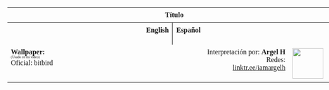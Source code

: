 <html>
   <!-- VARIABLES -->
   <script>
      //
      //CANCION
      var cancion = "AJR - The Dumb Song";
      //
      //WALLPAPER
      var titulo = "Artstation";
      var texto = "Yun Yin";
      var wfuente = "";
      //
      //PISTAS
      var vocals = "";
      var instrumental = "";
      //
      //ARTISTA 1
      var artist = "AJR";
      var tidal = "a";
      var spotify = "";
      var instagram = "";
      var twitter = "";
      var soundcloud = "";
      var website = "";
      var facebook = "";
      var youtube = "";
      var discord = "";
      //
      //ARTISTA 2
      var artist2 = "";
      var tidal2 = "";
      var spotify2 = "";
      var instagram2 = "";
      var twitter2 = "";
      var soundcloud2 = "";
      var website2 = "";
      var facebook2 = "";
      var youtube2 = "";
      var discord2 = "";
      //
      //ARTISTA 3
      var artist3 = "";
      var tidal3 = "";
      var spotify3 = "";
      var instagram3 = "";
      var twitter3 = "";
      var soundcloud3 = "";
      var website3 = "";
      var facebook3 = "";
      var youtube3 = "";
      var discord3 = "";
      //
      //LYRICS
      var eng = "Oh, In My Head<br><br>You Said With Certainty<br>I May Be The Dumbest Person That You′Ve Ever Seen<br>You Think You're Hurting Me<br>Bet You Won′t Believe It, But You Kinda Set Me Free<br><br>You've Mentioned Adderall<br>Slip This Guy A Sedative, He's Bouncing Off The Wall<br>Honey, It′s No Big Deal<br>We′ll Get You Back To College, You Could Study Somethin' Real<br><br>So If That′s How You Feel<br>When We Go Down<br>When Kingdom Come<br><br>Don't Look At Me, Don′t Look At Me<br>I'm Just Too Dumb<br>I′D Love To Stay (Love To Stay)<br>But Like You Said (Like You Said)<br>Don't Look At Me, 'Cause I Got Nothin′ In My Head<br>Oh, In My Head<br><br>Too Dumb For Breakin′ Up<br>I'd Do It In Person, But I′d Probably Mess It Up<br>I'll Text You, That′s Enough<br>That's How Empty-Headed People Get Through Stuff<br><br>Your World Is Ending Soon<br>Mine′s A Little Better 'Cause I Never Watch The News<br>You Make My Lunch Today<br>I Would Do It, But I Couldn't Work My Microwave<br>So If That′s What You′Re Saying<br><br>When We Go Down<br>When Kingdom Come<br><br>Don't Look At Me, Don′t Look At Me<br>I'm Just Too Dumb<br>I′d Love To Stay (Love To Stay)<br>But Like You Said (Like You Said)<br>Don't Look At Me, ′Cause I Got Nothin' In My Head<br>Oh, In My Head<br><br>You Should Not Have Done That<br><br>When We Go Down (We Go Down)<br>When Kingdom Come (Kingdom Come)<br><br>Don't Look At Me, Don′t Look At Me<br>I′m Much Too Dumb<br>I'd Love To Stay (Love To Stay)<br>But Like You Said (Like You Said)<br>Don′T Look At Me, 'Cause I Got Nothin′ In My Head<br>Oh, In My Head<br>Oh, In My Head<br><br>When We Go Down<br>When Kingdom Come<br>Don't Look At Me, Don′t Look At Me<br>I'm Just Too Dumb.";
      //
      var esp = "Oh, En Mi Cabeza<br><br>Dijiste Con Seguridadㅤㅤ<br>Que Podría Ser La Persona Más Tonta Que Hayas Visto<br>Piensas Que Me Haces Sufrir<br>Tal Vez Te Sorprenda, Pero Me Liberaste Un Pocoㅤㅤㅤㅤ<br><br>Mencionaste Unos Fármacos<br>\"Seden A Ese Chico, Está A Punto De Explotar De Tanta Energía\"<br>Tranquila, No Es Para Tanto<br>\"Te Devolveremos A La Universidad, Así Podrás Estudiar Algo De Verdad\"<br><br>Así Que Si Eso Es Lo Que Piensas<br>Cuando Estamos Débiles<br>Cuando Todo Se Desmorona<br><br>No Me Mires A Mi, No Me Mires A Mi<br>Soy Demasiado Tonto<br>Me Encantaría Quedarme (Me Encantaría Quedarme)<br>Pero Como Dijiste (Como Dijiste)<br>No Me Mires, Porque No Tengo Nada En Mi Cabeza<br>Oh, En Mi Cabeza<br><br>Soy Demasiado Tonto Para Terminarte<br>Lo Haría En Persona, Pero Probablemente Lo Arruinaría<br>Te Enviaré Un Mensaje De Texto, Eso Es Suficiente<br>Así Es Como Las Personas Con Nada En La Cabeza Se Las Arreglan<br><br>Tu Mundo Se Está Terminando Pronto<br>El Mío Está Un Poco Mejor Porque Nunca Veo Las Noticias<br>Me Preparaste El Almuerzo Hoy<br>Lo Haría Yo, Pero No Podría Hacer Funcionar Mi Microondas :D<br><br>Así Que Si Eso Es Lo Que Piensas<br>Cuando Estamos Débiles<br>Cuando Todo Se Desmorona<br><br>No Me Mires A Mi, No Me Mires A Mi<br>Soy Demasiado Tonto<br>Me Encantaría Quedarme (Me Encantaría Quedarme)<br>Pero Como Dijiste (Como Dijiste)<br>No Me Mires, Porque No Tengo Nada En Mi Cabeza<br>Oh, En Mi Cabeza<br><br>No Deberías Haber Hecho Eso :D<br><br>Cuando Estamos Débiles (Estamos Débiles)<br>Cuando Todo Se Desmorona (Se Desmorona)<br><br>No Me Mires A Mi, No Me Mires A Mi<br>Soy Tonto Mucho Demasiado<br>Me Encantaría Quedarme (Me Encantaría Quedarme)<br>Pero Como Dijiste (Como Dijiste)<br>No Me Mires, Porque No Tengo Nada En Mi Cabeza<br>Oh, En Mi Cabeza<br>Oh, En Mi Cabeza<br><br>Cuando Estamos Débiles<br>Cuando Todo Se Desmorona<br>No Me Mires A Mi, No Me Mires A Mi<br>Soy Demasiado Tonto.";
   </script>
   <!-- ESTILOS -->
   <head>
      <style>
         table {
         border-collapse: collapse;
         font-family: "Times New Roman", Times, serif;
         width: 760px;
         }
         th,
         td {
         padding: 8px;
         }
         .titulo {
         text-align: center;
         }
         .ingles {
         text-align: right;
         width: 380px;
         }
         .espanol {
         text-align: left;
         width: 380px;
         }
         .borde-derecho {
         border-right: 1px solid black;
         }
         .mitad-tamano {
         font-size: 50%;
         display: block;
         margin-top: -2px;
         margin-bottom: 0px;
         }
         .top-align {
         vertical-align: top;
         }
         .mid-align {
         vertical-align: middle;
         }
      </style>
   </head>
   <!-- CUERPO CON LA TABLA -->
   <body>
      <table>
         <tr>
            <th colspan="4" class="titulo">Título</th>
         </tr>
         <tr>
            <th colspan="2" class="ingles borde-derecho top-align">English</th>
            <th colspan="2" class="espanol top-align">Español</th>
         </tr>
         <tr>
            <td colspan="2" class="ingles borde-derecho"><a id="LyricEng"></a></td>
            <td colspan="2" class="espanol"><a id="LyricEsp"></a></td>
         </tr>
         <tr>
            <td class="top-align"><span id="spanWallpaper"><b>Wallpaper:</b><span class="mitad-tamano">(Usado en mi
               video)</span><span id="FuenteW1">Oficial: bitbird</span></span>
            </td>
            <td class="top-align"><span id="UrlsArtista1"></span></td>
            <td class="top-align" style="text-align: right;">Interpretación por: <b>Argel H</b><br>Redes:<br><a
               href="https://linktr.ee/iamargelh">linktr.ee/iamargelh</a></td>
            <td class="mid-align"><img src="//resources/g6qk73.gif" width="70ch"></td>
         </tr>
      </table>
      <!-- INFIERNO DE LOS SCIRPT -->
      <script>
         var celdaLyricEsp = document.getElementById("LyricEsp");
         var artistName = document.createElement("strong");
         artistName.textContent = artist + ":";
         //
         var celdaLyricEsp = document.getElementById("LyricEsp");
         celdaLyricEsp.innerHTML = esp;
         var celdaLyricEng = document.getElementById("LyricEng");
         celdaLyricEng.innerHTML = eng;
         //
         var tituloc = document.querySelector(".titulo");
         tituloc.textContent = cancion;
         tituloc.style.textAlign = "center";
         var fuenteW1 = document.getElementById("FuenteW1");
         fuenteW1.innerHTML = titulo + ": ";
         var enlace = document.createElement("a");
         if (wfuente) {
             enlace.href = wfuente;
         }
         enlace.textContent = texto;
         enlace.style.fontStyle = "italic";
         fuenteW1.appendChild(enlace);
         if (vocals || instrumental) {
             var spanWallpaper = document.getElementById("spanWallpaper");
             spanWallpaper.appendChild(document.createElement("br"));
             var audiosSpan = document.createElement("span");
             audiosSpan.innerHTML = "<strong>Audios:</strong>";
             spanWallpaper.parentNode.insertBefore(audiosSpan, spanWallpaper.nextSibling);
             var extractedText = document.createElement("span");
             extractedText.textContent = "(Extraídos de la canción)";
             extractedText.style.fontSize = "50%";
             extractedText.style.display = "block";
             extractedText.style.marginTop = "-2px";
             extractedText.style.marginBottom = "0px";
             audiosSpan.appendChild(extractedText);
             if (vocals) {
                 var vocalsLink = document.createElement("a");
                 vocalsLink.href = vocals;
                 vocalsLink.textContent = "Acapella";
                 audiosSpan.appendChild(vocalsLink);
                 audiosSpan.appendChild(document.createElement("br"));
             }
             if (instrumental) {
                 var instrumentalLink = document.createElement("a");
                 instrumentalLink.href = instrumental;
                 instrumentalLink.textContent = "Instrumental";
                 audiosSpan.appendChild(instrumentalLink);
             }
         }
      </script>
      <script>
         var celdaUrlsArtista1 = document.getElementById("UrlsArtista1");
         var artistName = document.createElement("strong");
         artistName.textContent = artist + ":";
         celdaUrlsArtista1.appendChild(artistName);
         celdaUrlsArtista1.appendChild(document.createElement("br")); // AÑADE UN SALTO DE LINEA DESPUES DEL ARTISTA
         if (tidal) {
             var enlaceTidal = document.createElement("a");
             enlaceTidal.href = tidal;
             enlaceTidal.textContent = "Tidal";
             celdaUrlsArtista1.appendChild(enlaceTidal);
             celdaUrlsArtista1.appendChild(document.createElement("br"));
         }
         if (spotify) {
             var UrlsArtista1potify = document.createElement("a");
             UrlsArtista1potify.href = spotify;
             UrlsArtista1potify.textContent = "Spotify";
             celdaUrlsArtista1.appendChild(UrlsArtista1potify);
             celdaUrlsArtista1.appendChild(document.createElement("br"));
         }
         if (soundcloud) {
             var UrlsArtista1oundCloud = document.createElement("a");
             UrlsArtista1oundCloud.href = soundcloud;
             UrlsArtista1oundCloud.textContent = "SoundCloud";
             celdaUrlsArtista1.appendChild(UrlsArtista1oundCloud);
             celdaUrlsArtista1.appendChild(document.createElement("br"));
         }
         if (youtube) {
             var enlaceYouTube = document.createElement("a");
             enlaceYouTube.href = youtube;
             enlaceYouTube.textContent = "YouTube";
             celdaUrlsArtista1.appendChild(enlaceYouTube);
             celdaUrlsArtista1.appendChild(document.createElement("br"));
         }
         if (website) {
             var enlaceWebsite = document.createElement("a");
             enlaceWebsite.href = website;
             enlaceWebsite.textContent = "Website";
             celdaUrlsArtista1.appendChild(enlaceWebsite);
             celdaUrlsArtista1.appendChild(document.createElement("br"));
         }
         if (discord) {
             var enlacediscord = document.createElement("a");
             enlacediscord.href = discord;
             enlacediscord.textContent = "Discord";
             celdaUrlsArtista1.appendChild(enlacediscord);
             celdaUrlsArtista1.appendChild(document.createElement("br"));
         }
         if (instagram) {
             var enlaceInstagram = document.createElement("a");
             enlaceInstagram.href = instagram;
             enlaceInstagram.textContent = "Instagram";
             celdaUrlsArtista1.appendChild(enlaceInstagram);
             celdaUrlsArtista1.appendChild(document.createElement("br"));
         }
         if (facebook) {
             var enlaceFacebook = document.createElement("a");
             enlaceFacebook.href = facebook;
             enlaceFacebook.textContent = "Facebook";
             celdaUrlsArtista1.appendChild(enlaceFacebook);
             celdaUrlsArtista1.appendChild(document.createElement("br"));
         }
         if (twitter) {
             var enlacetwitter = document.createElement("a");
             enlacetwitter.href = twitter;
             enlacetwitter.textContent = "Twitter";
             celdaUrlsArtista1.appendChild(enlacetwitter);
         }
      </script>
      <script>
         if (artist2) {
             var celdaUrlsArtista1 = document.getElementById("UrlsArtista1");
             celdaUrlsArtista1.appendChild(document.createElement("br"));
             celdaUrlsArtista1.appendChild(document.createElement("br"));
             var celdaUrlsArtista2 = document.createElement("span");
             celdaUrlsArtista2.id = "UrlsArtista2";
             celdaUrlsArtista1.parentNode.insertBefore(celdaUrlsArtista2, celdaUrlsArtista1.nextSibling);
             var artistName2 = document.createElement("strong");
             artistName2.textContent = artist2 + ":";
             celdaUrlsArtista2.appendChild(artistName2);
             celdaUrlsArtista2.appendChild(document.createElement("br"));
             if (tidal2) {
                 var enlaceTidal = document.createElement("a");
                 enlaceTidal.href = tidal2;
                 enlaceTidal.textContent = "Tidal";
                 celdaUrlsArtista2.appendChild(enlaceTidal);
                 celdaUrlsArtista2.appendChild(document.createElement("br"));
             }
             if (spotify2) {
                 var UrlsArtista1potify = document.createElement("a");
                 UrlsArtista1potify.href = spotify2;
                 UrlsArtista1potify.textContent = "Spotify";
                 celdaUrlsArtista2.appendChild(UrlsArtista1potify);
                 celdaUrlsArtista2.appendChild(document.createElement("br"));
             }
             if (soundcloud2) {
                 var UrlsArtista1oundCloud = document.createElement("a");
                 UrlsArtista1oundCloud.href = soundcloud2;
                 UrlsArtista1oundCloud.textContent = "SoundCloud";
                 celdaUrlsArtista2.appendChild(UrlsArtista1oundCloud);
                 celdaUrlsArtista2.appendChild(document.createElement("br"));
             }
             if (youtube2) {
                 var enlaceYouTube = document.createElement("a");
                 enlaceYouTube.href = youtube2;
                 enlaceYouTube.textContent = "YouTube";
                 celdaUrlsArtista2.appendChild(enlaceYouTube);
                 celdaUrlsArtista2.appendChild(document.createElement("br"));
             }
             if (website2) {
                 var enlaceWebsite = document.createElement("a");
                 enlaceWebsite.href = website;
                 enlaceWebsite.textContent = "Website";
                 celdaUrlsArtista2.appendChild(enlaceWebsite);
                 celdaUrlsArtista2.appendChild(document.createElement("br"));
             }
             if (discord2) {
                 var enlacediscord = document.createElement("a");
                 enlacediscord.href = discord2;
                 enlacediscord.textContent = "Discord";
                 celdaUrlsArtista2.appendChild(enlacediscord);
                 celdaUrlsArtista2.appendChild(document.createElement("br"));
             }
             if (instagram) {
                 var enlaceInstagram = document.createElement("a");
                 enlaceInstagram.href = instagram;
                 enlaceInstagram.textContent = "Instagram";
                 celdaUrlsArtista2.appendChild(enlaceInstagram);
                 celdaUrlsArtista2.appendChild(document.createElement("br"));
             }
             if (facebook2) {
                 var enlaceFacebook = document.createElement("a");
                 enlaceFacebook.href = facebook2;
                 enlaceFacebook.textContent = "Facebook";
                 celdaUrlsArtista2.appendChild(enlaceFacebook);
                 celdaUrlsArtista2.appendChild(document.createElement("br"));
             }
             if (twitter2) {
                 var enlacetwitter = document.createElement("a");
                 enlacetwitter.href = twitter2;
                 enlacetwitter.textContent = "Twitter";
                 celdaUrlsArtista2.appendChild(enlacetwitter);
             }
         }
      </script>
      <script>
         if (artist3) {
             var celdaUrlsArtista2 = document.getElementById("UrlsArtista2");
             celdaUrlsArtista2.appendChild(document.createElement("br"));
             celdaUrlsArtista2.appendChild(document.createElement("br"));
             var celdaUrlsArtista3 = document.createElement("span");
             celdaUrlsArtista3.id = "UrlsArtista3";
             celdaUrlsArtista2.parentNode.insertBefore(celdaUrlsArtista3, celdaUrlsArtista2.nextSibling);
             var artistName3 = document.createElement("strong");
             artistName3.textContent = artist3 + ":";
             celdaUrlsArtista3.appendChild(artistName3);
             celdaUrlsArtista3.appendChild(document.createElement("br"));
             if (tidal3) {
                 var enlaceTidal = document.createElement("a");
                 enlaceTidal.href = tidal3;
                 enlaceTidal.textContent = "Tidal";
                 celdaUrlsArtista3.appendChild(enlaceTidal);
                 celdaUrlsArtista3.appendChild(document.createElement("br"));
             }
             if (spotify3) {
                 var UrlsArtista1potify = document.createElement("a");
                 UrlsArtista1potify.href = spotify3;
                 UrlsArtista1potify.textContent = "Spotify";
                 celdaUrlsArtista3.appendChild(UrlsArtista1potify);
                 celdaUrlsArtista3.appendChild(document.createElement("br"));
             }
             if (soundcloud3) {
                 var UrlsArtista1oundCloud = document.createElement("a");
                 UrlsArtista1oundCloud.href = soundcloud;
                 UrlsArtista1oundCloud.textContent = "SoundCloud";
                 celdaUrlsArtista3.appendChild(UrlsArtista1oundCloud);
                 celdaUrlsArtista3.appendChild(document.createElement("br"));
             }
             if (youtube) {
                 var enlaceYouTube = document.createElement("a");
                 enlaceYouTube.href = youtube;
                 enlaceYouTube.textContent = "YouTube";
                 celdaUrlsArtista3.appendChild(enlaceYouTube);
                 celdaUrlsArtista3.appendChild(document.createElement("br"));
             }
             if (website3) {
                 var enlaceWebsite = document.createElement("a");
                 enlaceWebsite.href = website3;
                 enlaceWebsite.textContent = "Website";
                 celdaUrlsArtista3.appendChild(enlaceWebsite);
                 celdaUrlsArtista3.appendChild(document.createElement("br"));
             }
             if (discord3) {
                 var enlacediscord = document.createElement("a");
                 enlacediscord.href = discord3;
                 enlacediscord.textContent = "Discord";
                 celdaUrlsArtista3.appendChild(enlacediscord);
                 celdaUrlsArtista3.appendChild(document.createElement("br"));
             }
             if (instagram3) {
                 var enlaceInstagram = document.createElement("a");
                 enlaceInstagram.href = instagram3;
                 enlaceInstagram.textContent = "Instagram";
                 celdaUrlsArtista3.appendChild(enlaceInstagram);
                 celdaUrlsArtista3.appendChild(document.createElement("br"));
             }
             if (facebook3) {
                 var enlaceFacebook = document.createElement("a");
                 enlaceFacebook.href = facebook3;
                 enlaceFacebook.textContent = "Facebook";
                 celdaUrlsArtista3.appendChild(enlaceFacebook);
                 celdaUrlsArtista3.appendChild(document.createElement("br"));
             }
             if (twitter3) {
                 var enlacetwitter = document.createElement("a");
                 enlacetwitter.href = twitter3;
                 enlacetwitter.textContent = "Twitter";
                 celdaUrlsArtista3.appendChild(enlacetwitter);
             }
         }
      </script>
   </body>
</html>